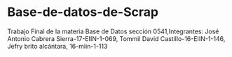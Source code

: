# Base-de-datos-de-Scrap
Trabajo Final de la materia Base de Datos sección 0541,Integrantes: José Antonio Cabrera Sierra-17-EIIN-1-069, Tommil David Castillo-16-EIIN-1-146, Jefry brito alcántara, 16-miin-1-113
